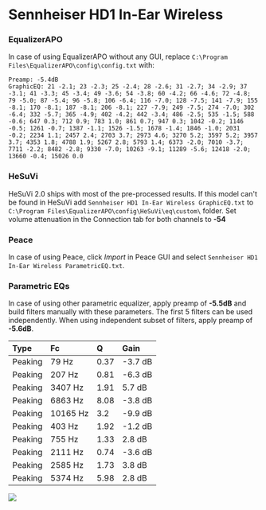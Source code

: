 # Sennheiser HD1 In-Ear Wireless

### EqualizerAPO
In case of using EqualizerAPO without any GUI, replace `C:\Program Files\EqualizerAPO\config\config.txt`
with:
```
Preamp: -5.4dB
GraphicEQ: 21 -2.1; 23 -2.3; 25 -2.4; 28 -2.6; 31 -2.7; 34 -2.9; 37 -3.1; 41 -3.3; 45 -3.4; 49 -3.6; 54 -3.8; 60 -4.2; 66 -4.6; 72 -4.8; 79 -5.0; 87 -5.4; 96 -5.8; 106 -6.4; 116 -7.0; 128 -7.5; 141 -7.9; 155 -8.1; 170 -8.1; 187 -8.1; 206 -8.1; 227 -7.9; 249 -7.5; 274 -7.0; 302 -6.4; 332 -5.7; 365 -4.9; 402 -4.2; 442 -3.4; 486 -2.5; 535 -1.5; 588 -0.6; 647 0.3; 712 0.9; 783 1.0; 861 0.7; 947 0.3; 1042 -0.2; 1146 -0.5; 1261 -0.7; 1387 -1.1; 1526 -1.5; 1678 -1.4; 1846 -1.0; 2031 -0.2; 2234 1.1; 2457 2.4; 2703 3.7; 2973 4.6; 3270 5.2; 3597 5.2; 3957 3.7; 4353 1.8; 4788 1.9; 5267 2.8; 5793 1.4; 6373 -2.0; 7010 -3.7; 7711 -2.2; 8482 -2.8; 9330 -7.0; 10263 -9.1; 11289 -5.6; 12418 -2.0; 13660 -0.4; 15026 0.0
```

### HeSuVi
HeSuVi 2.0 ships with most of the pre-processed results. If this model can't be found in HeSuVi add
`Sennheiser HD1 In-Ear Wireless GraphicEQ.txt` to `C:\Program Files\EqualizerAPO\config\HeSuVi\eq\custom\` folder.
Set volume attenuation in the Connection tab for both channels to **-54**

### Peace
In case of using Peace, click *Import* in Peace GUI and select `Sennheiser HD1 In-Ear Wireless ParametricEQ.txt`.

### Parametric EQs
In case of using other parametric equalizer, apply preamp of **-5.5dB** and build filters manually
with these parameters. The first 5 filters can be used independently.
When using independent subset of filters, apply preamp of **-5.6dB**.

| Type    | Fc       |    Q | Gain    |
|:--------|:---------|:-----|:--------|
| Peaking | 79 Hz    | 0.37 | -3.7 dB |
| Peaking | 207 Hz   | 0.81 | -6.3 dB |
| Peaking | 3407 Hz  | 1.91 | 5.7 dB  |
| Peaking | 6863 Hz  | 8.08 | -3.8 dB |
| Peaking | 10165 Hz | 3.2  | -9.9 dB |
| Peaking | 403 Hz   | 1.92 | -1.2 dB |
| Peaking | 755 Hz   | 1.33 | 2.8 dB  |
| Peaking | 2111 Hz  | 0.74 | -3.6 dB |
| Peaking | 2585 Hz  | 1.73 | 3.8 dB  |
| Peaking | 5374 Hz  | 5.98 | 2.8 dB  |

![](https://raw.githubusercontent.com/jaakkopasanen/AutoEq/master/results/rtings/sbaf-serious/Sennheiser%20HD1%20In-Ear%20Wireless/Sennheiser%20HD1%20In-Ear%20Wireless.png)